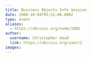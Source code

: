 ```yaml
---
title: Business Objects Info Session 
date: 2008-10-04T05:51:00.000Z
type: event
aliases:
  - https://ubccsss.org/node/1085
author:
  username: Christopher Head
  link: https://ubccsss.org/user/2
images:
---
```


